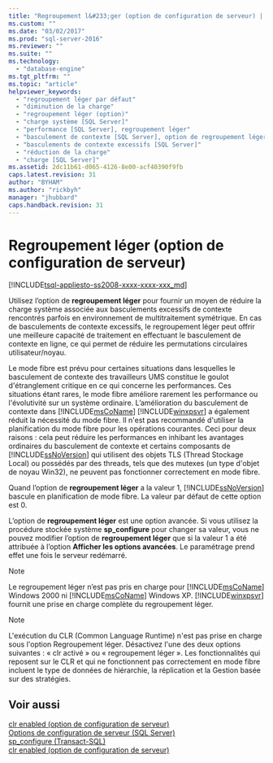```yaml
---
title: "Regroupement l&#233;ger (option de configuration de serveur) | Microsoft Docs"
ms.custom: ""
ms.date: "03/02/2017"
ms.prod: "sql-server-2016"
ms.reviewer: ""
ms.suite: ""
ms.technology: 
  - "database-engine"
ms.tgt_pltfrm: ""
ms.topic: "article"
helpviewer_keywords: 
  - "regroupement léger par défaut"
  - "diminution de la charge"
  - "regroupement léger (option)"
  - "charge système [SQL Server]"
  - "performance [SQL Server], regroupement léger"
  - "basculement de contexte [SQL Server], option de regroupement léger"
  - "basculements de contexte excessifs [SQL Server]"
  - "réduction de la charge"
  - "charge [SQL Server]"
ms.assetid: 2dc11b61-d065-4126-8e00-acf40390f9fb
caps.latest.revision: 31
author: "BYHAM"
ms.author: "rickbyh"
manager: "jhubbard"
caps.handback.revision: 31
---
```

# Regroupement l&#233;ger (option de configuration de serveur)
[!INCLUDE[tsql-appliesto-ss2008-xxxx-xxxx-xxx_md](../../includes/tsql-appliesto-ss2008-xxxx-xxxx-xxx-md.md)]

  Utilisez l’option de **regroupement léger** pour fournir un moyen de réduire la charge système associée aux basculements excessifs de contexte rencontrés parfois en environnement de multitraitement symétrique. En cas de basculements de contexte excessifs, le regroupement léger peut offrir une meilleure capacité de traitement en effectuant le basculement de contexte en ligne, ce qui permet de réduire les permutations circulaires utilisateur/noyau.  
  
 Le mode fibre est prévu pour certaines situations dans lesquelles le basculement de contexte des travailleurs UMS constitue le goulot d'étranglement critique en ce qui concerne les performances. Ces situations étant rares, le mode fibre améliore rarement les performance ou l'évolutivité sur un système ordinaire. L’amélioration du basculement de contexte dans [!INCLUDE[msCoName](../../includes/msconame-md.md)] [!INCLUDE[winxpsvr](../../includes/winxpsvr-md.md)] a également réduit la nécessité du mode fibre. Il n'est pas recommandé d'utiliser la planification du mode fibre pour les opérations courantes. Ceci pour deux raisons : cela peut réduire les performances en inhibant les avantages ordinaires du basculement de contexte et certains composants de [!INCLUDE[ssNoVersion](../../includes/ssnoversion-md.md)] qui utilisent des objets TLS (Thread Stockage Local) ou possédés par des threads, tels que des mutexes (un type d'objet de noyau Win32), ne peuvent pas fonctionner correctement en mode fibre.  
  
 Quand l’option de **regroupement léger** a la valeur 1, [!INCLUDE[ssNoVersion](../../includes/ssnoversion-md.md)] bascule en planification de mode fibre. La valeur par défaut de cette option est 0.  
  
 L’option de **regroupement léger** est une option avancée. Si vous utilisez la procédure stockée système **sp_configure** pour changer sa valeur, vous ne pouvez modifier l’option de **regroupement léger** que si la valeur 1 a été attribuée à l’option **Afficher les options avancées**. Le paramétrage prend effet une fois le serveur redémarré.  
  
> [!NOTE]  
>  Le regroupement léger n’est pas pris en charge pour [!INCLUDE[msCoName](../../includes/msconame-md.md)] Windows 2000 ni [!INCLUDE[msCoName](../../includes/msconame-md.md)] Windows XP. [!INCLUDE[winxpsvr](../../includes/winxpsvr-md.md)] fournit une prise en charge complète du regroupement léger.  
  
> [!NOTE]  
>  L'exécution du CLR (Common Language Runtime) n'est pas prise en charge sous l'option Regroupement léger. Désactivez l'une des deux options suivantes : « clr activé » ou « regroupement léger ». Les fonctionnalités qui reposent sur le CLR et qui ne fonctionnent pas correctement en mode fibre incluent le type de données de hiérarchie, la réplication et la Gestion basée sur des stratégies.  
  
## Voir aussi  
 [clr enabled (option de configuration de serveur)](../../database-engine/configure-windows/clr-enabled-server-configuration-option.md)   
 [Options de configuration de serveur &#40;SQL Server&#41;](../../database-engine/configure-windows/server-configuration-options-sql-server.md)   
 [sp_configure &#40;Transact-SQL&#41;](../../relational-databases/system-stored-procedures/sp-configure-transact-sql.md)   
 [clr enabled (option de configuration de serveur)](../../database-engine/configure-windows/clr-enabled-server-configuration-option.md)  
  
  